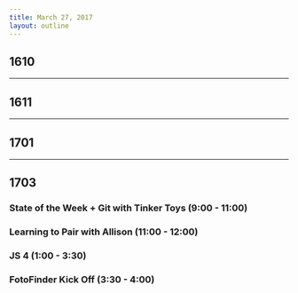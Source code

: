 ```yaml
---
title: March 27, 2017
layout: outline
---
```


## 1610

-----------------------------------------------

## 1611

-----------------------------------------------

## 1701

-----------------------------------------------

## 1703

### State of the Week + Git with Tinker Toys (9:00 - 11:00)

### Learning to Pair with Allison (11:00 - 12:00)

### JS 4 (1:00 - 3:30)

### FotoFinder Kick Off (3:30 - 4:00)

